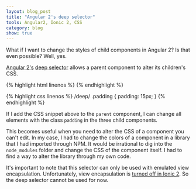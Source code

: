 ```yaml
---
layout: blog_post
title: "Angular 2's deep selector"
tools: Angular2, Ionic 2, CSS
category: blog
show: true
---
```


What if I want to change the styles of child components in Angular 2?
Is that even possible?
Well, yes. 

<p>
<a href="https://angular.io/">Angular 2's</a> 
<a href="https://angular.io/docs/ts/latest/guide/component-styles.html">deep selector</a> 
allows a parent component to alter its children's CSS. 
</p>

{% highlight html linenos %}
<parent>
	<child></child>
	<child2></child2>
	<child3></child3>
</parent>
{% endhighlight %}

{% highlight css linenos %}
/deep/ .padding {
	padding: 15px;
}
{% endhighlight %}

<p>
If I add the CSS snippet above to the <code>parent</code> component, 
I can change all elements with the class 
<code>padding</code> in the three child components.
</p>

<p>
This becomes useful when you need to alter the CSS of a component you can't edit. 
In my case, I had to change the colors of a component in a library that I had imported through NPM.
It would be irrational to dig into the <code>node_modules</code> folder and change the CSS of the component itself. 
I had to find a way to alter the library through my own code. 
</p>
  
<p>
It's important to note that this selector can only be used with emulated view encapsulation. 
Unfortunately, view encapsulation is 
<a href="https://github.com/driftyco/ionic/issues/7206">turned off in Ionic 2</a>.
So the deep selector cannot be used for now. 
</p>
 
